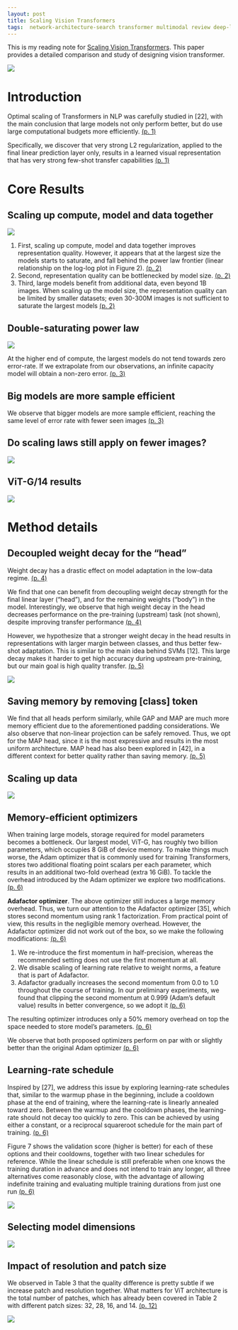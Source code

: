 ```yaml
---
layout: post
title: Scaling Vision Transformers
tags:  network-architecture-search transformer multimodal review deep-learning vit adam adafactor half-precision weight-decay
---
```


This is my reading note for [Scaling Vision Transformers](http://arxiv.org/abs/2106.04560). This paper provides a detailed comparison and study of designing vision transformer.

![](https://raw.githubusercontent.com/zhangtemplar/zhangtemplar.github.io/master/uPic/zhaiScalingVisionTransformers2022-1-x306-y388.png) 

# Introduction
Optimal scaling of Transformers in NLP was carefully studied in [22], with the main conclusion that large models not only perform better, but do use large computational budgets more efficiently. [(p. 1)](zotero://open-pdf/library/items/7HV2QZEH?page=1&annotation=PMLS7F4F)

Specifically, we discover that very strong L2 regularization, applied to the final linear prediction layer only, results in a learned visual representation that has very strong few-shot transfer capabilities [(p. 1)](zotero://open-pdf/library/items/7HV2QZEH?page=1&annotation=QMX8CE8K)

# Core Results
## Scaling up compute, model and data together
![](https://raw.githubusercontent.com/zhangtemplar/zhangtemplar.github.io/master/uPic/zhaiScalingVisionTransformers2022-2-x47-y459.png) 

1. First, scaling up compute, model and data together improves representation quality. However, it appears that at the largest size the models starts to saturate, and fall behind the power law frontier (linear relationship on the log-log plot in Figure 2). [(p. 2)](zotero://open-pdf/library/items/7HV2QZEH?page=2&annotation=NKQJ8PGI)
2. Second, representation quality can be bottlenecked by model size. [(p. 2)](zotero://open-pdf/library/items/7HV2QZEH?page=2&annotation=CX7NZBLB)
3. Third, large models benefit from additional data, even beyond 1B images. When scaling up the model size, the representation quality can be limited by smaller datasets; even 30-300M images is not sufficient to saturate the largest models [(p. 2)](zotero://open-pdf/library/items/7HV2QZEH?page=2&annotation=I3P727SR)

## Double-saturating power law
![](https://raw.githubusercontent.com/zhangtemplar/zhangtemplar.github.io/master/uPic/zhaiScalingVisionTransformers2022-3-x46-y527.png) 

At the higher end of compute, the largest models do not tend towards zero error-rate. If we extrapolate from our observations, an infinite capacity model will obtain a non-zero error. [(p. 3)](zotero://open-pdf/library/items/7HV2QZEH?page=3&annotation=EIRDDZQ6)

## Big models are more sample efficient
We observe that bigger models are more sample efficient, reaching the same level of error rate with fewer seen images [(p. 3)](zotero://open-pdf/library/items/7HV2QZEH?page=3&annotation=XAK4ZAQ7)

## Do scaling laws still apply on fewer images?
![](https://raw.githubusercontent.com/zhangtemplar/zhangtemplar.github.io/master/uPic/zhaiScalingVisionTransformers2022-3-x304-y77.png) 

## ViT-G/14 results
![](https://raw.githubusercontent.com/zhangtemplar/zhangtemplar.github.io/master/uPic/zhaiScalingVisionTransformers2022-4-x49-y573.png) 

# Method details
## Decoupled weight decay for the “head”
Weight decay has a drastic effect on model adaptation in the low-data regime. [(p. 4)](zotero://open-pdf/library/items/7HV2QZEH?page=4&annotation=649DRGZV)

We find that one can benefit from decoupling weight decay strength for the final linear layer (“head”), and for the remaining weights (“body”) in the model. Interestingly, we observe that high weight decay in the head decreases performance on the pre-training (upstream) task (not shown), despite improving transfer performance [(p. 4)](zotero://open-pdf/library/items/7HV2QZEH?page=4&annotation=UXJT7E9X)

However, we hypothesize that a stronger weight decay in the head results in representations with larger margin between classes, and thus better few-shot adaptation. This is similar to the main idea behind SVMs [12]. This large decay makes it harder to get high accuracy during upstream pre-training, but our main goal is high quality transfer. [(p. 5)](zotero://open-pdf/library/items/7HV2QZEH?page=5&annotation=D2ZUJSXK)

![](https://raw.githubusercontent.com/zhangtemplar/zhangtemplar.github.io/master/uPic/zhaiScalingVisionTransformers2022-5-x44-y499.png) 

## Saving memory by removing [class] token
We find that all heads perform similarly, while GAP and MAP are much more memory efficient due to the aforementioned padding considerations. We also observe that non-linear projection can be safely removed. Thus, we opt for the MAP head, since it is the most expressive and results in the most uniform architecture. MAP head has also been explored in [42], in a different context for better quality rather than saving memory. [(p. 5)](zotero://open-pdf/library/items/7HV2QZEH?page=5&annotation=JGMUYNHT)

## Scaling up data
![](https://raw.githubusercontent.com/zhangtemplar/zhangtemplar.github.io/master/uPic/zhaiScalingVisionTransformers2022-6-x40-y537.png) 

## Memory-efficient optimizers
When training large models, storage required for model parameters becomes a bottleneck. Our largest model, ViT-G, has roughly two billion parameters, which occupies 8 GiB of device memory. To make things much worse, the Adam optimizer that is commonly used for training Transformers, stores two additional floating point scalars per each parameter, which results in an additional two-fold overhead (extra 16 GiB). To tackle the overhead introduced by the Adam optimizer we explore two modifications. [(p. 6)](zotero://open-pdf/library/items/7HV2QZEH?page=6&annotation=CLDMRQHK)

**Adafactor optimizer**. The above optimizer still induces a large memory overhead. Thus, we turn our attention to the Adafactor optimizer [35], which stores second momentum using rank 1 factorization. From practical point of view, this results in the negligible memory overhead. However, the Adafactor optimizer did not work out of the box, so we make the following modifications: [(p. 6)](zotero://open-pdf/library/items/7HV2QZEH?page=6&annotation=ZM49AIQN)

1. We re-introduce the first momentum in half-precision, whereas the recommended setting does not use the first momentum at all. 
2. We disable scaling of learning rate relative to weight norms, a feature that is part of Adafactor. 
3. Adafactor gradually increases the second momentum from 0.0 to 1.0 throughout the course of training. In our preliminary experiments, we found that clipping the second momentum at 0.999 (Adam’s default value) results in better convergence, so we adopt it [(p. 6)](zotero://open-pdf/library/items/7HV2QZEH?page=6&annotation=GN5QFLQ9)

The resulting optimizer introduces only a 50% memory overhead on top the space needed to store model’s parameters. [(p. 6)](zotero://open-pdf/library/items/7HV2QZEH?page=6&annotation=BCEDBM84)

We observe that both proposed optimizers perform on par with or slightly better than the original Adam optimizer [(p. 6)](zotero://open-pdf/library/items/7HV2QZEH?page=6&annotation=TI9NB3GG)

## Learning-rate schedule
Inspired by [27], we address this issue by exploring learning-rate schedules that, similar to the warmup phase in the beginning, include a cooldown phase at the end of training, where the learning-rate is linearly annealed toward zero. Between the warmup and the cooldown phases, the learning-rate should not decay too quickly to zero. This can be achieved by using either a constant, or a reciprocal squareroot schedule for the main part of training. [(p. 6)](zotero://open-pdf/library/items/7HV2QZEH?page=6&annotation=MV5K2HVM)

Figure 7 shows the validation score (higher is better) for each of these options and their cooldowns, together with two linear schedules for reference. While the linear schedule is still preferable when one knows the training duration in advance and does not intend to train any longer, all three alternatives come reasonably close, with the advantage of allowing indefinite training and evaluating multiple training durations from just one run [(p. 6)](zotero://open-pdf/library/items/7HV2QZEH?page=6&annotation=P2R59ARJ)

![](https://raw.githubusercontent.com/zhangtemplar/zhangtemplar.github.io/master/uPic/zhaiScalingVisionTransformers2022-7-x44-y517.png) 

## Selecting model dimensions
![](https://raw.githubusercontent.com/zhangtemplar/zhangtemplar.github.io/master/uPic/zhaiScalingVisionTransformers2022-7-x307-y507.png) 

## Impact of resolution and patch size
We observed in Table 3 that the quality difference is pretty subtle if we increase patch and resolution together. What matters for ViT architecture is the total number of patches, which has already been covered in Table 2 with different patch sizes: 32, 28, 16, and 14. [(p. 12)](zotero://open-pdf/library/items/7HV2QZEH?page=12&annotation=YA5535AE)

![](https://raw.githubusercontent.com/zhangtemplar/zhangtemplar.github.io/master/uPic/zhaiScalingVisionTransformers2022-12-x47-y334.png) 
